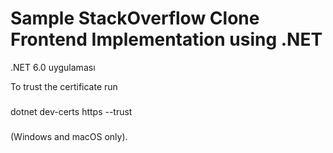 # Sample StackOverflow Clone Frontend Implementation using .NET

.NET 6.0 uygulaması

To trust the certificate run

###

dotnet dev-certs https --trust

###

(Windows and macOS only).
